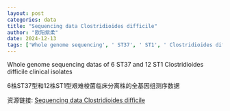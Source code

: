 ```yaml
---
layout: post
categories: data
title: "Sequencing data Clostridioides difficile"
author: "欧阳紫柔"
date: 2024-12-13
tags: ['Whole genome sequencing', ' ST37', ' ST1', ' Clostridioides difficile', ' clinical isolates']
---
```


Whole genome sequencing datas of 6 ST37 and 12 ST1 Clostridioides difficile clinical isolates

6株ST37型和12株ST1型艰难梭菌临床分离株的全基因组测序数据

资源链接: [Sequencing data Clostridioides difficile](https://doi.org/10.57760/sciencedb.18370)
